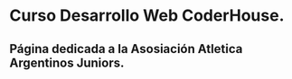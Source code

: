 # Curso Desarrollo Web CoderHouse.

## Página dedicada a la Asosiación Atletica Argentinos Juniors.
